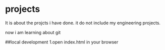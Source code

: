 # projects

It is about the projcts i have done.
it do not include my engineering projects.


now i am learning about git


##local development
1.open index.html in your browser


